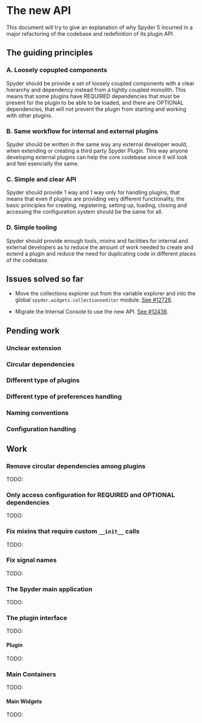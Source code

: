 # The new API

This document will try to give an explanation of why Spyder 5 incurred in a
major refactoring of the codebase and redefinition of its plugin API.

## The guiding principles

### A. Loosely copupled components

Spyder should be provide a set of loosely coupled components with a clear
hierarchy and dependency instead from a tightly coupled monolith.
This means that some plugins have REQUIRED dependencies that must be
present for the plugin to be able to be loaded, and there are OPTIONAL
dependencies, that will not prevent the plugin from starting and working
with other plugins.

### B. Same workflow for internal and external plugins

Spyder should be written in the same way any external developer would, when
extending or creating a third party Spyder Plugin. This way anyone
developing external plugins can help the core codebase since it will look
and feel esencially the same.

### C. Simple and clear API

Spyder should provide 1 way and 1 way only for handling plugins, that means
that even if plugins are providing very different functionality, the basic
principles for creating, registering, setting up, loading, closing and
accessing the configuration system should be the same for all.

### D. Simple tooling

Spyder should provide enough tools, mixins and facilities for internal and
external developers as to reduce the amount of work needed to create and
extend a plugin and reduce the need for duplicating code in different
places of the codebase.

## Issues solved so far

* Move the collections explorer out from the variable explorer and into the
  global `spyder.widgets.collectionseditor` module. [See #12726](https://github.com/spyder-ide/spyder/pull/12726).

* Migrate the Internal Console to use the new API. [See #12438](https://github.com/spyder-ide/spyder/pull/12438).

## Pending work

### Unclear extension

### Circular dependencies

### Different type of plugins

### Different type of preferences handling

### Naming conventions

### Configuration handling

## Work

### Remove circular dependencies among plugins

TODO:

### Only access configuration for REQUIRED and OPTIONAL dependencies

TODO:

### Fix mixins that require custom `__init__` calls

TODO:

### Fix signal names

TODO:

### The Spyder main application

TODO:

### The plugin interface

TODO:

#### Plugin

TODO:

### Main Containers

TODO:

#### Main Widgets

TODO:
